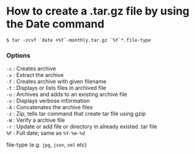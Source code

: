 # How to create a .tar.gz file by using the Date command
```$ tar -zcvf `date +%Y`-monthly.tar.gz `%Y`*.file-type```

### Options
`-c` : Creates archive  
`-x` : Extract the archive  
`-f` : Creates archive with given filename  
`-t` : Displays or lists files in archived file  
`-u` : Archives and adds to an existing archive file  
`-v` : Displays verbose information  
`-A` : Concatenates the archive files  
`-z` : Zip, tells tar command that create tar file using gzip  
`-W` : Verify a archive file  
`-r` : Update or add file or directory in already existed .tar file  
`%F` : Full date; same as `%Y-%m-%d`  

file-type (e.g. `jpg`, `json`, `xml` etc)
